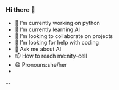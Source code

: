 ### Hi there 👋

<!--
**Nity-cell/Nity-cell** is a ✨ _special_ ✨ repository because its `README.md` (this file) appears on your GitHub profile.

Here are some ideas to get you started:

- 🔭 I’m currently working on ...
- 🌱 I’m currently learning ...
- 👯 I’m looking to collaborate on ...
- 🤔 I’m looking for help with ...
- 💬 Ask me about ...
- 📫 How to reach me: ...
- 😄 Pronouns: ...
- ⚡ Fun fact: ...
-->
- 🔭 I’m currently working on python
- 🌱 I’m currently learning AI
- 👯 I’m looking to collaborate on projects
- 🤔 I’m looking for help with coding
- 💬 Ask me about AI
- 📫 How to reach me:nity-cell
- 😄 Pronouns:she/her
-
--

